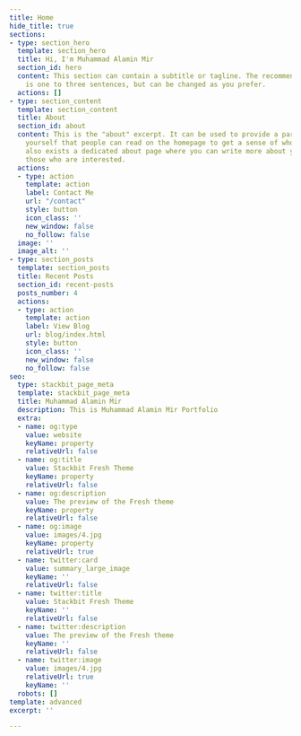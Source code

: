 ```yaml
---
title: Home
hide_title: true
sections:
- type: section_hero
  template: section_hero
  title: Hi, I'm Muhammad Alamin Mir
  section_id: hero
  content: This section can contain a subtitle or tagline. The recommended length
    is one to three sentences, but can be changed as you prefer.
  actions: []
- type: section_content
  template: section_content
  title: About
  section_id: about
  content: This is the "about" excerpt. It can be used to provide a paragraph about
    yourself that people can read on the homepage to get a sense of who you are. There
    also exists a dedicated about page where you can write more about yourself for
    those who are interested.
  actions:
  - type: action
    template: action
    label: Contact Me
    url: "/contact"
    style: button
    icon_class: ''
    new_window: false
    no_follow: false
  image: ''
  image_alt: ''
- type: section_posts
  template: section_posts
  title: Recent Posts
  section_id: recent-posts
  posts_number: 4
  actions:
  - type: action
    template: action
    label: View Blog
    url: blog/index.html
    style: button
    icon_class: ''
    new_window: false
    no_follow: false
seo:
  type: stackbit_page_meta
  template: stackbit_page_meta
  title: Muhammad Alamin Mir
  description: This is Muhammad Alamin Mir Portfolio
  extra:
  - name: og:type
    value: website
    keyName: property
    relativeUrl: false
  - name: og:title
    value: Stackbit Fresh Theme
    keyName: property
    relativeUrl: false
  - name: og:description
    value: The preview of the Fresh theme
    keyName: property
    relativeUrl: false
  - name: og:image
    value: images/4.jpg
    keyName: property
    relativeUrl: true
  - name: twitter:card
    value: summary_large_image
    keyName: ''
    relativeUrl: false
  - name: twitter:title
    value: Stackbit Fresh Theme
    keyName: ''
    relativeUrl: false
  - name: twitter:description
    value: The preview of the Fresh theme
    keyName: ''
    relativeUrl: false
  - name: twitter:image
    value: images/4.jpg
    relativeUrl: true
    keyName: ''
  robots: []
template: advanced
excerpt: ''

---
```

